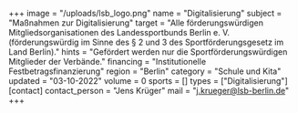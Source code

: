 +++
image = "/uploads/lsb_logo.png"
name = "Digitalisierung"
subject = "Maßnahmen zur Digitalisierung"
target = "Alle förderungswürdigen Mitgliedsorganisationen des Landessportbunds Berlin e. V. (förderungswürdig im Sinne des § 2 und 3 des Sportförderungsgesetz im Land Berlin)."
hints = "Gefördert werden nur die Sportförderungswürdigen Mitglieder der Verbände."
financing = "Institutionelle Festbetragsfinanzierung"
region = "Berlin"
category = "Schule und Kita"
updated = "03-10-2022"
volume = 0
sports = []
types = ["Digitalisierung"]
[contact]
contact_person = "Jens Krüger"
mail = "j.krueger@lsb-berlin.de"
+++